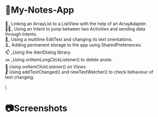 # 📗My-Notes-App

🔗_ Linking an ArrayList to a ListView with the help of an ArrayAdapter.\
🏃🏻_ Using an Intent to jump between two Activities and sending data through Intents.\
📑_ Using a multiline EditText and changing its text orientations.\
⏳_ Adding permanent storage to the app using SharedPreferences.\
📫 _Using the AlertDialog library.\
✂️ _Using onItemLongClickListener() to delete anote.\
📱 _Using onItemClickListener() on Views.\
📃_ Using addTextChanged() and newTextWatcher() to check behaviour of text changing.\
\
\
# 📷Screenshots
